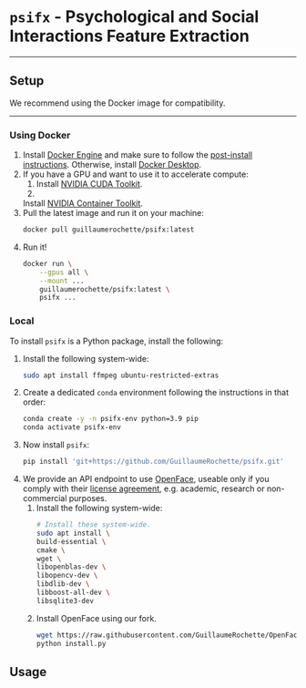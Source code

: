 # `psifx` - Psychological and Social Interactions Feature Extraction

---

## Setup

We recommend using the Docker image for compatibility.

---

### Using Docker

1. Install [Docker Engine](https://docs.docker.com/engine/install/#server) and make sure to follow
   the [post-install instructions](https://docs.docker.com/engine/install/linux-postinstall/). Otherwise,
   install [Docker Desktop](https://docs.docker.com/desktop/).
2. If you have a GPU and want to use it to accelerate compute:
    1. Install [NVIDIA CUDA Toolkit](https://developer.nvidia.com/cuda-downloads).
    2.
    Install [NVIDIA Container Toolkit](https://docs.nvidia.com/datacenter/cloud-native/container-toolkit/latest/index.html).
3. Pull the latest image and run it on your machine:
   ```bash
   docker pull guillaumerochette/psifx:latest
   ```
4. Run it!
   ```bash
   docker run \
       --gpus all \
       --mount ...
       guillaumerochette/psifx:latest \
       psifx ...
   ```

### Local

To install `psifx` is a Python package, install the following:

1. Install the following system-wide:
   ```bash
   sudo apt install ffmpeg ubuntu-restricted-extras
   ```
2. Create a dedicated `conda` environment following the instructions in that order:
   ```bash
   conda create -y -n psifx-env python=3.9 pip
   conda activate psifx-env
   ```
3. Now install `psifx`:
   ```bash
   pip install 'git+https://github.com/GuillaumeRochette/psifx.git'
   ```
4. We provide an API endpoint to use [OpenFace](https://github.com/TadasBaltrusaitis/OpenFace), useable only if you
   comply with
   their [license agreement](https://github.com/TadasBaltrusaitis/OpenFace/blob/master/OpenFace-license.txt), e.g.
   academic, research or non-commercial purposes.
    1. Install the following system-wide:
       ```bash
       # Install these system-wide.
       sudo apt install \
       build-essential \
       cmake \
       wget \
       libopenblas-dev \
       libopencv-dev \
       libdlib-dev \
       libboost-all-dev \
       libsqlite3-dev
       ```
    2. Install OpenFace using our fork.
       ```bash
       wget https://raw.githubusercontent.com/GuillaumeRochette/OpenFace/master/install.py && \
       python install.py
       ```

## Usage
